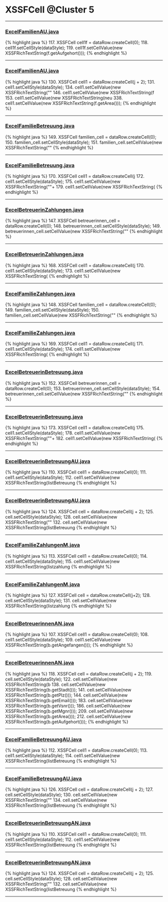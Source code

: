 # XSSFCell @Cluster 5

***

### [ExcelFamilienAU.java](https://searchcode.com/codesearch/view/91974058/)
{% highlight java %}
117. XSSFCell cell1f = dataRow.createCell(0);
118. cell1f.setCellStyle(dataStyle);
119. cell1f.setCellValue(new XSSFRichTextString(f.getAufgehort()));
{% endhighlight %}

***

### [ExcelFamilienAU.java](https://searchcode.com/codesearch/view/91974058/)
{% highlight java %}
130. XSSFCell cell1 = dataRow.createCell(j + 2);
131. cell1.setCellStyle(dataStyle);
134.   cell1.setCellValue(new XSSFRichTextString(""
146.   cell1.setCellValue(new XSSFRichTextString(f
153.     cell1.setCellValue(new XSSFRichTextString(neu
338.   cell1.setCellValue(new XSSFRichTextString(f.getArea()));
{% endhighlight %}

***

### [ExcelFamilieBetreuung.java](https://searchcode.com/codesearch/view/91974011/)
{% highlight java %}
149. XSSFCell familien_cell = dataRow.createCell(0);
150. familien_cell.setCellStyle(dataStyle);
151. familien_cell.setCellValue(new XSSFRichTextString(""
{% endhighlight %}

***

### [ExcelFamilieBetreuung.java](https://searchcode.com/codesearch/view/91974011/)
{% highlight java %}
170. XSSFCell cell1 = dataRow.createCell(j
172. cell1.setCellStyle(dataStyle);
175.   cell1.setCellValue(new XSSFRichTextString(""+
179.   cell1.setCellValue(new XSSFRichTextString(
{% endhighlight %}

***

### [ExcelBetreuerinZahlungen.java](https://searchcode.com/codesearch/view/91974041/)
{% highlight java %}
147. XSSFCell betreuerinnen_cell = dataRow.createCell(0);
148. betreuerinnen_cell.setCellStyle(dataStyle);
149. betreuerinnen_cell.setCellValue(new XSSFRichTextString(""
{% endhighlight %}

***

### [ExcelBetreuerinZahlungen.java](https://searchcode.com/codesearch/view/91974041/)
{% highlight java %}
168. XSSFCell cell1 = dataRow.createCell(j
170. cell1.setCellStyle(dataStyle);
173.   cell1.setCellValue(new XSSFRichTextString(
{% endhighlight %}

***

### [ExcelFamilieZahlungen.java](https://searchcode.com/codesearch/view/91974043/)
{% highlight java %}
148. XSSFCell familien_cell = dataRow.createCell(0);
149. familien_cell.setCellStyle(dataStyle);
150. familien_cell.setCellValue(new XSSFRichTextString(""
{% endhighlight %}

***

### [ExcelFamilieZahlungen.java](https://searchcode.com/codesearch/view/91974043/)
{% highlight java %}
169. XSSFCell cell1 = dataRow.createCell(j
171. cell1.setCellStyle(dataStyle);
174.   cell1.setCellValue(new XSSFRichTextString(
{% endhighlight %}

***

### [ExcelBetreuerinBetreuung.java](https://searchcode.com/codesearch/view/91974062/)
{% highlight java %}
152. XSSFCell betreuerinnen_cell = dataRow.createCell(0);
153. betreuerinnen_cell.setCellStyle(dataStyle);
154. betreuerinnen_cell.setCellValue(new XSSFRichTextString(""
{% endhighlight %}

***

### [ExcelBetreuerinBetreuung.java](https://searchcode.com/codesearch/view/91974062/)
{% highlight java %}
173. XSSFCell cell1 = dataRow.createCell(j
175. cell1.setCellStyle(dataStyle);
178.   cell1.setCellValue(new XSSFRichTextString(""+
182.   cell1.setCellValue(new XSSFRichTextString(
{% endhighlight %}

***

### [ExcelBetreuerinBetreuungAU.java](https://searchcode.com/codesearch/view/91974007/)
{% highlight java %}
110. XSSFCell cell1 = dataRow.createCell(0);
111. cell1.setCellStyle(dataStyle);
112. cell1.setCellValue(new XSSFRichTextString(listBetreuung
{% endhighlight %}

***

### [ExcelBetreuerinBetreuungAU.java](https://searchcode.com/codesearch/view/91974007/)
{% highlight java %}
124. XSSFCell cell = dataRow.createCell(j + 2);
125. cell.setCellStyle(dataStyle);
128.   cell.setCellValue(new XSSFRichTextString(""
132.   cell.setCellValue(new XSSFRichTextString(listBetreuung
{% endhighlight %}

***

### [ExcelFamilieZahlungenM.java](https://searchcode.com/codesearch/view/91974009/)
{% highlight java %}
113. XSSFCell cell1 = dataRow.createCell(0);
114. cell1.setCellStyle(dataStyle);
115. cell1.setCellValue(new XSSFRichTextString(listzahlung
{% endhighlight %}

***

### [ExcelFamilieZahlungenM.java](https://searchcode.com/codesearch/view/91974009/)
{% highlight java %}
127. XSSFCell cell = dataRow.createCell(j+2);
128. cell.setCellStyle(dataStyle);
131.   cell.setCellValue(new XSSFRichTextString(listzahlung
{% endhighlight %}

***

### [ExcelBetreuerinnenAN.java](https://searchcode.com/codesearch/view/91974014/)
{% highlight java %}
107. XSSFCell cell1 = dataRow.createCell(0);
108. cell1.setCellStyle(dataStyle);
109. cell1.setCellValue(new XSSFRichTextString(b.getAngefangen()));
{% endhighlight %}

***

### [ExcelBetreuerinnenAN.java](https://searchcode.com/codesearch/view/91974014/)
{% highlight java %}
118. XSSFCell cell = dataRow.createCell(j + 2);
119. cell.setCellStyle(dataStyle);
122.   cell.setCellValue(new XSSFRichTextString(b
138.   cell.setCellValue(new XSSFRichTextString(b.getStadt()));
141.   cell.setCellValue(new XSSFRichTextString(b.getPlz()));
144.   cell.setCellValue(new XSSFRichTextString(b.getEmail()));
183.   cell.setCellValue(new XSSFRichTextString(b.getVsnr()));
186.   cell.setCellValue(new XSSFRichTextString(b.getMgnr()));
209.   cell.setCellValue(new XSSFRichTextString(b.getArea()));
212.   cell.setCellValue(new XSSFRichTextString(b.getAufgehort()));
{% endhighlight %}

***

### [ExcelFamilieBetreuungAU.java](https://searchcode.com/codesearch/view/91974021/)
{% highlight java %}
112. XSSFCell cell1 = dataRow.createCell(0);
113. cell1.setCellStyle(dataStyle);
114. cell1.setCellValue(new XSSFRichTextString(listBetreuung
{% endhighlight %}

***

### [ExcelFamilieBetreuungAU.java](https://searchcode.com/codesearch/view/91974021/)
{% highlight java %}
126. XSSFCell cell = dataRow.createCell(j + 2);
127. cell.setCellStyle(dataStyle);
130.   cell.setCellValue(new XSSFRichTextString(""
134.   cell.setCellValue(new XSSFRichTextString(listBetreuung
{% endhighlight %}

***

### [ExcelBetreuerinBetreuungAN.java](https://searchcode.com/codesearch/view/91974023/)
{% highlight java %}
110. XSSFCell cell1 = dataRow.createCell(0);
111. cell1.setCellStyle(dataStyle);
112. cell1.setCellValue(new XSSFRichTextString(listBetreuung
{% endhighlight %}

***

### [ExcelBetreuerinBetreuungAN.java](https://searchcode.com/codesearch/view/91974023/)
{% highlight java %}
124. XSSFCell cell = dataRow.createCell(j + 2);
125. cell.setCellStyle(dataStyle);
128.   cell.setCellValue(new XSSFRichTextString(""
132.   cell.setCellValue(new XSSFRichTextString(listBetreuung
{% endhighlight %}

***

